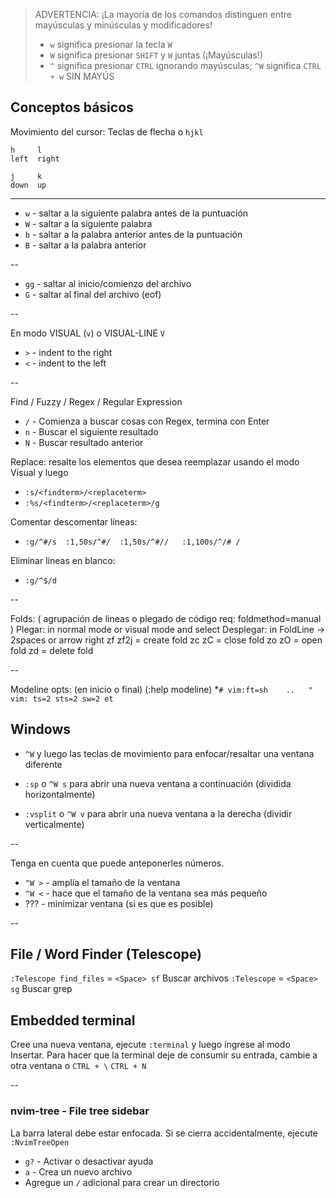 > ADVERTENCIA: ¡La mayoría de los comandos distinguen entre mayúsculas y minúsculas y modificadores!
> * `w` significa presionar la tecla `W`
> * `W` significa presionar `SHIFT` y `W` juntas (¡Mayúsculas!)
> * `^` significa presionar `CTRL` ignorando mayúsculas; `^W` significa `CTRL + w` SIN MAYÚS

## Conceptos básicos

Movimiento del cursor: Teclas de flecha o `hjkl`

```
h     l
left  right

j     k
down  up
```

---

* `w` - saltar a la siguiente palabra antes de la puntuación
* `W` - saltar a la siguiente palabra
* `b` - saltar a la palabra anterior antes de la puntuación
* `B` - saltar a la palabra anterior

--

* `gg` - saltar al inicio/comienzo del archivo
* `G` - saltar al final del archivo (eof)

--

En modo VISUAL (`v`) o VISUAL-LINE `V`
* `>` - indent to the right
* `<` - indent to the left

--

Find / Fuzzy / Regex / Regular Expression
* `/` - Comienza a buscar cosas con Regex, termina con Enter
* `n` - Buscar el siguiente resultado
* `N` - Buscar resultado anterior

Replace: resalte los elementos que desea reemplazar usando el modo Visual y luego
* `:s/<findterm>/<replaceterm>`
* `:%s/<findterm>/<replaceterm>/g`

Comentar descomentar líneas:
* `:g/^#/s  :1,50s/^#/  :1,50s/^#//   :1,100s/^/# /`

Eliminar líneas en blanco:
* `:g/^$/d`

--

Folds: ( agrupación de lineas o plegado de código req: foldmethod=manual )
Plegar: in normal mode or visual mode and select
Desplegar: in FoldLine -> 2spaces or arrow right
zf zf2j = create fold            zc zC = close fold
zo zO   = open fold              zd    = delete fold

--

Modeline opts: (en inicio o final) (:help modeline)
*`# vim:ft=sh    ..   " vim: ts=2 sts=2 sw=2 et`

## Windows

* `^W` y luego las teclas de movimiento para enfocar/resaltar una ventana diferente

* `:sp` o `^W s` para abrir una nueva ventana a continuación (dividida horizontalmente)
* `:vsplit` o `^W v` para abrir una nueva ventana a la derecha (dividir verticalmente)

--

Tenga en cuenta que puede anteponerles números.
* `^W >` - amplía el tamaño de la ventana
* `^W <` - hace que el tamaño de la ventana sea más pequeño
* ??? - minimizar ventana (si es que es posible)

--

## File / Word Finder (Telescope)

`:Telescope find_files` = `<Space> sf` Buscar archivos
`:Telescope` = `<Space> sg` Buscar grep

## Embedded terminal

Cree una nueva ventana, ejecute `:terminal` y luego ingrese al modo Insertar.
Para hacer que la terminal deje de consumir su entrada, cambie a otra ventana o `CTRL + \` `CTRL + N`

--

### nvim-tree - File tree sidebar

La barra lateral debe estar enfocada. Si se cierra accidentalmente, ejecute `:NvimTreeOpen`
* `g?` - Activar o desactivar ayuda
* `a` - Crea un nuevo archivo
* Agregue un `/` adicional para crear un directorio
